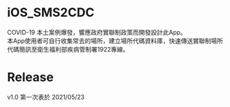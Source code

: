 # iOS_SMS2CDC
COVID-19 本土案例爆發，響應政府實聯制政策而開發設計此App。<br/>
本App使用者可自行收集常去的場所，建立場所代碼資料庫，快速傳送實聯制場所代碼簡訊至衛生福利部疾病管制署1922專線。

# Release
v1.0 第一次表於 2021/05/23
